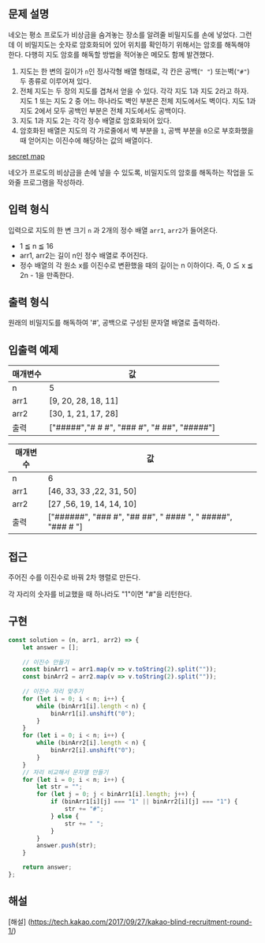 ## 문제 설명

네오는 평소 프로도가 비상금을 숨겨놓는 장소를 알려줄 비밀지도를 손에 넣었다. 그런데 이 비밀지도는 숫자로 암호화되어 있어 위치를 확인하기 위해서는 암호를 해독해야 한다. 다행히 지도 암호를 해독할 방법을 적어놓은 메모도 함께 발견했다.

1. 지도는 한 변의 길이가 `n`인 정사각형 배열 형태로, 각 칸은 공백(`" "`) 또는벽(`"#"`) 두 종류로 이루어져 있다.
2. 전체 지도는 두 장의 지도를 겹쳐서 얻을 수 있다. 각각 지도 1과 지도 2라고 하자. 지도 1 또는 지도 2 중 어느 하나라도 벽인 부분은 전체 지도에서도 벽이다. 지도 1과 지도 2에서 모두 공백인 부분은 전체 지도에서도 공백이다.
3. 지도 1과 지도 2는 각각 정수 배열로 암호화되어 있다.
4. 암호화된 배열은 지도의 각 가로줄에서 벽 부분을 `1`, 공백 부분을 `0`으로 부호화했을 때 얻어지는 이진수에 해당하는 값의 배열이다.

[secret map](http://t1.kakaocdn.net/welcome2018/secret8.png)

네오가 프로도의 비상금을 손에 넣을 수 있도록, 비밀지도의 암호를 해독하는 작업을 도와줄 프로그램을 작성하라.

## 입력 형식
입력으로 지도의 한 변 크기 `n` 과 2개의 정수 배열 `arr1`, `arr2`가 들어온다.

- 1 ≦ n ≦ 16
- arr1, arr2는 길이 n인 정수 배열로 주어진다.
- 정수 배열의 각 원소 x를 이진수로 변환했을 때의 길이는 n 이하이다. 즉, 0 ≦ x ≦ 2n - 1을 만족한다.

## 출력 형식

원래의 비밀지도를 해독하여 '#', 공백으로 구성된 문자열 배열로 출력하라.

## 입출력 예제

| 매개변수 | 값                                           |
| ---- | ------------------------------------------- |
| n    | 5                                           |
| arr1 | [9, 20, 28, 18, 11]                         |
| arr2 | [30, 1, 21, 17, 28]                         |
| 출력   | ["#####","# # #", "### #", "# ##", "#####"] |

| 매개변수 | 값                                                          |
| ---- | ---------------------------------------------------------- |
| n    | 6                                                          |
| arr1 | [46, 33, 33 ,22, 31, 50]                                   |
| arr2 | [27 ,56, 19, 14, 14, 10]                                   |
| 출력   | ["######", "### #", "## ##", " #### ", " #####", "### # "] |

## 접근

주어진 수를 이진수로 바꿔 2차 행렬로 만든다.

각 자리의 숫자를 비교했을 때 하나라도 "1"이면 "#"을 리턴한다.

## 구현

```js
const solution = (n, arr1, arr2) => {
    let answer = [];
    
    // 이진수 만들기
    const binArr1 = arr1.map(v => v.toString(2).split(""));
    const binArr2 = arr2.map(v => v.toString(2).split(""));
    
    // 이진수 자리 맞추기
    for (let i = 0; i < n; i++) {
        while (binArr1[i].length < n) {
            binArr1[i].unshift("0");
        }
    }
    for (let i = 0; i < n; i++) {
        while (binArr2[i].length < n) {
            binArr2[i].unshift("0");
        }
    }
    // 자리 비교해서 문자열 만들기
    for (let i = 0; i < n; i++) {
        let str = "";
        for (let j = 0; j < binArr1[i].length; j++) {
            if (binArr1[i][j] === "1" || binArr2[i][j] === "1") {
                str += "#";
            } else {
                str += " ";
            }
        }
        answer.push(str);
    }

    return answer;
};
```

## 해설

[해설] (https://tech.kakao.com/2017/09/27/kakao-blind-recruitment-round-1/)

